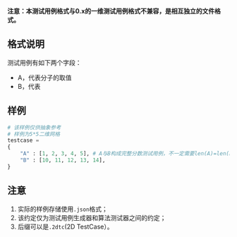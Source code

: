 **注意：本测试用例格式与0.x的一维测试用例格式不兼容，是相互独立的文件格式。**

## 格式说明

测试用例有如下两个字段：

- A，代表分子的取值
- B，代表

## 样例

```python
# 该样例仅供抽象参考
# 样例为5*5二维网格
testcase = 
{
    "A" : [1, 2, 3, 4, 5], # A与B构成完整分数测试用例，不一定需要len(A)=len(B)
    "B" : [10, 11, 12, 13, 14],
}
```

## 注意

1. 实际的样例存储使用`.json`格式；
2. 该约定仅为测试用例生成器和算法测试器之间的约定；
3. 后缀可以是`.2dtc`(2D TestCase）。

